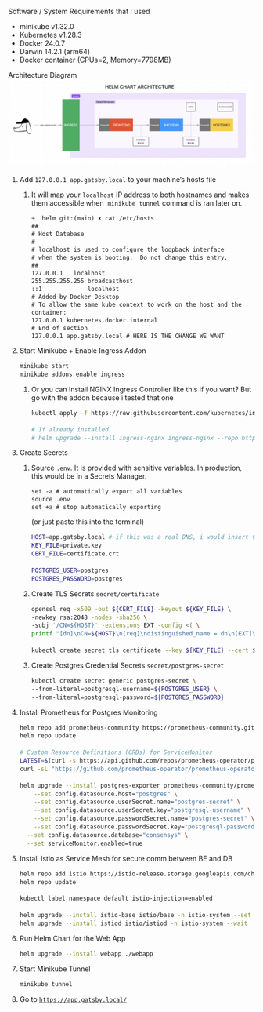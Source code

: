 Software / System Requirements that I used

- minikube v1.32.0
- Kubernetes v1.28.3
- Docker 24.0.7
- Darwin 14.2.1 (arm64)
- Docker container (CPUs=2, Memory=7798MB)

Architecture Diagram
![Architecture Diagram](arch.png)

1. Add `127.0.0.1 app.gatsby.local` to your machine’s hosts file
    1. It will map your `localhost` IP address to both hostnames and makes them accessible when  `minikube tunnel` command is ran later on.
        
        ```
        ➜  helm git:(main) ✗ cat /etc/hosts
        ##
        # Host Database
        #
        # localhost is used to configure the loopback interface
        # when the system is booting.  Do not change this entry.
        ##
        127.0.0.1	localhost
        255.255.255.255	broadcasthost
        ::1             localhost
        # Added by Docker Desktop
        # To allow the same kube context to work on the host and the container:
        127.0.0.1 kubernetes.docker.internal
        # End of section
        127.0.0.1 app.gatsby.local # HERE IS THE CHANGE WE WANT
        ```
        
2. Start Minikube + Enable Ingress Addon
    
    ```bash
    minikube start
    minikube addons enable ingress
    ```
    
    1. Or you can Install NGINX Ingress Controller like this if you want? But go with the addon because i tested that one
        
        ```bash
        kubectl apply -f https://raw.githubusercontent.com/kubernetes/ingress-nginx/controller-v1.9.6/deploy/static/provider/cloud/deploy.yaml
        
        # If already installed
        # helm upgrade --install ingress-nginx ingress-nginx --repo https://kubernetes.github.io/ingress-nginx --namespace ingress-nginx --create-namespace
        ```
        
3. Create Secrets
    1. Source `.env`. It is provided with sensitive variables. In production, this would be in a Secrets Manager.
        
        ```
        set -a # automatically export all variables
        source .env
        set +a # stop automatically exporting
        ```
        
        (or just paste this into the terminal)
        
        ```bash
        HOST=app.gatsby.local # if this was a real DNS, i would insert the IP address, not the domain name
        KEY_FILE=private.key
        CERT_FILE=certificate.crt
        
        POSTGRES_USER=postgres
        POSTGRES_PASSWORD=postgres
        ```
        
    2. Create TLS Secrets `secret/certificate`
        
        ```bash
        openssl req -x509 -out ${CERT_FILE} -keyout ${KEY_FILE} \
        -newkey rsa:2048 -nodes -sha256 \
        -subj '/CN=${HOST}' -extensions EXT -config <( \
        printf "[dn]\nCN=${HOST}\n[req]\ndistinguished_name = dn\n[EXT]\nsubjectAltName=DNS:${HOST}\nkeyUsage=digitalSignature\nextendedKeyUsage=serverAuth")
        
        kubectl create secret tls certificate --key ${KEY_FILE} --cert ${CERT_FILE}
        ```
        
    3. Create Postgres Credential Secrets `secret/postgres-secret`
        
        ```bash
        kubectl create secret generic postgres-secret \
        --from-literal=postgresql-username=${POSTGRES_USER} \
        --from-literal=postgresql-password=${POSTGRES_PASSWORD}
        ```
        
4. Install Prometheus for Postgres Monitoring
    
    ```bash
    helm repo add prometheus-community https://prometheus-community.github.io/helm-charts
    helm repo update
    
    # Custom Resource Definitions (CRDs) for ServiceMonitor 
    LATEST=$(curl -s https://api.github.com/repos/prometheus-operator/prometheus-operator/releases/latest | jq -cr .tag_name)
    curl -sL "https://github.com/prometheus-operator/prometheus-operator/releases/download/${LATEST}/bundle.yaml" | kubectl create -f -
    
    helm upgrade --install postgres-exporter prometheus-community/prometheus-postgres-exporter \
    	--set config.datasource.host="postgres" \
    	--set config.datasource.userSecret.name="postgres-secret" \
    	--set config.datasource.userSecret.key="postgresql-username" \
    	--set config.datasource.passwordSecret.name="postgres-secret" \
    	--set config.datasource.passwordSecret.key="postgresql-password" \
      --set config.datasource.database="consensys" \
      --set serviceMonitor.enabled=true
    ```
    
5. Install Istio as Service Mesh for secure comm between BE and DB
    
    ```bash
    helm repo add istio https://istio-release.storage.googleapis.com/charts
    helm repo update
    
    kubectl label namespace default istio-injection=enabled
    
    helm upgrade --install istio-base istio/base -n istio-system --set defaultRevision=default --namespace istio-system --create-namespace
    helm upgrade --install istiod istio/istiod -n istio-system --wait
    ```
    
6. Run Helm Chart for the Web App
    
    ```bash
    helm upgrade --install webapp ./webapp
    ```
    
7. Start Minikube Tunnel
    
    ```bash
    minikube tunnel
    ```
    
8. Go to [`https://app.gatsby.local/`](https://app.gatsby.local/)